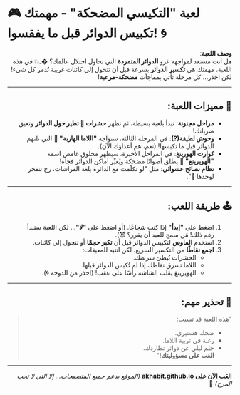 # 🎮 لعبة **"التكيسي المضحكة"** - مهمتك تكبيس الدوائر قبل ما يفقسوا! 🌀

<div dir="rtl">

**وصف اللعبة**:  
هل أنت مستعد لمواجهة غزو **الدوائر المتمردة** التي تحاول احتلال عالمك؟ �ـ💥 في هذه اللعبة، مهمتك هي **تكسير الدوائر** بسرعة قبل أن تتحول إلى كائنات غريبة تُدمر كل شيء! لكن احذر... كل مرحلة تأتي بمفاجآت **مضحكة-مرعبة**!

---

## 🎯 مميزات اللعبة:
- **مراحل مجنونة**: تبدأ بلعبة بسيطة، ثم تظهر **حشرات 🐜 تطير حول الدوائر** وتعيق ضرباتك!
- **وحوش لطيفة(?)**: في المرحلة الثالثة، ستواجه **"اللاما الهاربة" 🦙** التي تلتهم الدوائر قبل ما تكبسها! (نعم، هم أعداؤك الآن).
- **كوارث الهورينغ**: في المراحل الأخيرة، سيظهر مخلوق غامض اسمه **"الهويرينغ" 👾** يطلق أصواتًا مضحكة ويُغيِّر أماكن الدوائر فجأة!
- **نظام نصائح عشوائي**: مثل "لو تكلّمت مع الدائرة بلغة الفراشات، رح تنفجر لوحدها 🦋".

---

## 🕹 طريقة اللعب:
1. اضغط على **"إبدأ"** إذا كنت شجاعًا. (أو اضغط على **"لا"**... لكن اللعبة ستبدأ رغم ذلك! مَن سمح للعبد أن يقرر؟ 😈).
2. استخدم **الماوس** لتكبيس الدوائر قبل أن **تكبر حجمًا** أو تتحول إلى كائنات.
3. **اجمع نقاطًا** من التكسير السريع، لكن انتبه للمعيقات:
   - الحشرات تُبطئ سرعتك.
   - اللاما تسرق نقاطك إذا لم تُكبس الدوائر قبلها.
   - الهويرينغ يقلب الشاشة رأسًا على عقب! (احذر من الدوخة 🌀).

---

## 🚨 تحذير مهم:
> "هذه اللعبة قد تسبب:  
> - ضحك هستيري.  
> - رغبة في تربية اللاما.  
> - حلم ليلي عن دوائر تطاردك.  
> **العَب على مسؤوليتك!**"

---

**[العَب الآن على akhabit.github.io](https://chakhabit.github.io/kabisni/)** *(الموقع يدعم جميع المتصفحات... إلا التي لا تحب المرح)* 🎉

</div>
